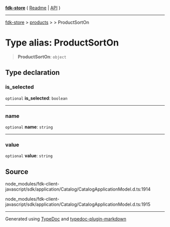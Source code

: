 [**fdk-store**](../../../README.md) ( [Readme](../../../README.md) \| [API](../../../API.md) )

---

[fdk-store](../../../API.md) > [products](../../README.md) > [<internal>](../README.md) > ProductSortOn

# Type alias: ProductSortOn

> **ProductSortOn**: `object`

## Type declaration

### is_selected

`optional` **is_selected**: `boolean`

---

### name

`optional` **name**: `string`

---

### value

`optional` **value**: `string`

## Source

node_modules/fdk-client-javascript/sdk/application/Catalog/CatalogApplicationModel.d.ts:1914

node_modules/fdk-client-javascript/sdk/application/Catalog/CatalogApplicationModel.d.ts:1915

---

Generated using [TypeDoc](https://typedoc.org/) and [typedoc-plugin-markdown](https://www.npmjs.com/package/typedoc-plugin-markdown)
